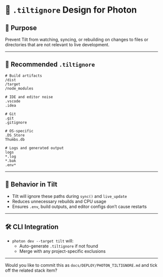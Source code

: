 # 📁 `.tiltignore` Design for Photon

## 🧭 Purpose

Prevent Tilt from watching, syncing, or rebuilding on changes to files or directories that are not relevant to live development.

---

## 📂 Recommended `.tiltignore`

```plaintext
# Build artifacts
/dist
/target
/node_modules

# IDE and editor noise
.vscode
.idea

# Git
.git
.gitignore

# OS-specific
.DS_Store
Thumbs.db

# Logs and generated output
logs
*.log
*.bak
.env*
```

---

## 🔧 Behavior in Tilt

- Tilt will ignore these paths during `sync()` and `live_update`
- Reduces unnecessary rebuilds and CPU usage
- Ensures `.env`, build outputs, and editor configs don’t cause restarts

---

## 🛠️ CLI Integration

- `photon dev --target tilt` will:
    - Auto-generate `.tiltignore` if not found
    - Merge with any project-specific exclusions

---

Would you like to commit this as `docs/DEPLOY/PHOTON_TILTIGNORE.md` and tick off the related stack item?
